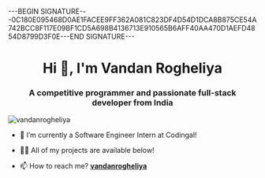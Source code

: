 ---BEGIN SIGNATURE---0C180E095468D0AE1FACEE9FF362A081C823DF4D54D1DCA8B875CE54A742BCC8F117E09BF1CD5A698B4136713E910565B6AFF40AA470D1AEFD4854D8799D3F0E---END SIGNATURE--- 
<h1 align="center">Hi 👋, I'm Vandan Rogheliya</h1>
<h3 align="center">A competitive programmer and passionate full-stack developer from India</h3>

<p align="left"> <img src="https://komarev.com/ghpvc/?username=vandanrogheliya" alt="vandanrogheliya" /> </p>

- 🐧 I’m currently a Software Engineer Intern at Codingal!

- 👨‍💻 All of my projects are available below!

- 📫 How to reach me? [**vandanrogheliya**](https://www.linkedin.com/in/vandanrogheliya/)
